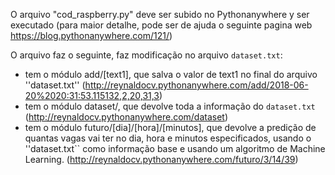 O arquivo "cod_raspberry.py" deve ser subido no Pythonanywhere y ser executado (para maior detalhe, pode ser de ajuda o seguinte pagina web https://blog.pythonanywhere.com/121/)

O arquivo faz o seguinte, faz modificação no arquivo ``dataset.txt``: 
- tem o módulo add/[text1], que salva o valor de text1 no final do arquivo ''dataset.txt'' 
  (http://reynaldocv.pythonanywhere.com/add/2018-06-20%2020:31:53.115132,2,20,31,3)
- tem o módulo dataset/, que devolve toda a informação do ``dataset.txt``
  (http://reynaldocv.pythonanywhere.com/dataset)
- tem o módulo futuro/[dia]/[hora]/[minutos], que devolve a predição de quantas vagas vai ter no dia, hora e minutos especificados, usando o ''dataset.txt`` como informação base
e usando um algoritmo de Machine Learning. 
  (http://reynaldocv.pythonanywhere.com/futuro/3/14/39)
